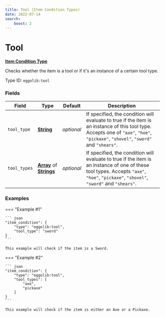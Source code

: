 ```yaml
---
title: Tool (Item Condition Types)
date: 2022-07-14
search:
    boost: 2
---
```


#   Tool

**[Item Condition Type]**

Checks whether the item is a tool or if it's an instance of a certain tool type.

Type ID: `eggolib:tool`


### Fields

Field | Type | Default | Description
------|------|---------|------------
`tool_type` | **[String]** | *optional* | If specified, the condition will evaluate to true if the item is an instance of this tool type. Accepts one of `"axe"`, `"hoe"`, `"pickaxe"`, `"shovel"`, `"sword"` and `"shears"`.
`tool_types` | **[Array]** of **[Strings]** | *optional* | If specified, the condition will evaluate to true if the item is an instance of one of these tool types. Accepts `"axe"`, `"hoe"`, `"pickaxe"`, `"shovel"`, `"sword"` and `"shears"`.


### Examples

=== "Example #1"

    ``` json
    "item_condition": {
        "type": "eggolib:tool",
        "tool_type": "sword"
    }
    ```

    This example will check if the item is a Sword.


=== "Example #2"

    ``` json
    "item_condition": {
        "type": "eggolib:tool",
        "tool_types": [
            "axe",
            "pickaxe"
        ]
    }
    ```

    This example will check if the item is either an Axe or a Pickaxe.



[Item Condition Type]: ../item_condition_types.md
[String]: https://origins.readthedocs.io/en/latest/types/data_types/string
[Strings]: https://origins.readthedocs.io/en/latest/types/data_types/string
[Array]: https://origins.readthedocs.io/en/latest/types/data_types/array
